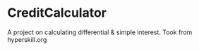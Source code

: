 # CreditCalculator
A project on calculating differential &amp; simple interest. Took from hyperskill.org
